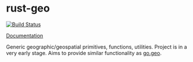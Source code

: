# rust-geo

[![Build Status](https://travis-ci.org/georust/rust-geo.svg?branch=master)](https://travis-ci.org/georust/rust-geo)

[Documentation](https://georust.github.io/rust-geo/)

Generic geographic/geospatial primitives, functions, utilities. Project is in a very early stage. Aims to provide similar functionality as [go.geo](https://github.com/paulmach/go.geo).
